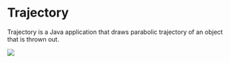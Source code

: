 Trajectory
==========

Trajectory is a Java application that draws parabolic trajectory of an object that is thrown out.

<img src="Trajectory.gif" ></video>
